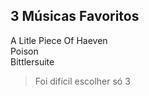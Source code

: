 ## 3 Músicas Favoritos
A Litle Piece Of Haeven <br>
Poison <br>
Bittlersuite <br>

> Foi difícil escolher só 3
